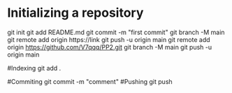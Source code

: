 # Initializing a repository

git init
git add README.md
git commit -m "first commit"
git branch -M main
git remote add origin https://link
git push -u origin main
git remote add origin https://github.com/V7qqq/PP2.git
git branch -M main
git push -u origin main

#Indexing
git add . 

#Commiting
git commit -m "comment"
#Pushing
git push
